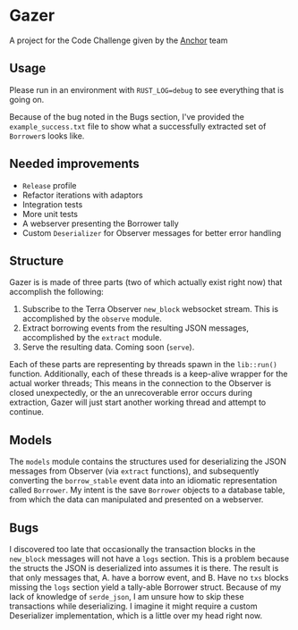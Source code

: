 # Gazer
A project for the Code Challenge given by the [Anchor](https://github.com/Anchor-Protocol) team

## Usage

Please run in an environment with `RUST_LOG=debug` to see everything that is going on.

Because of the bug noted in the Bugs section, I've provided the `example_success.txt` file to show what a successfully extracted set of `Borrower`s looks like.

## Needed improvements

- `Release` profile
- Refactor iterations with adaptors
- Integration tests
- More unit tests
- A webserver presenting the Borrower tally
- Custom `Deserializer` for Observer messages for better error handling

## Structure

Gazer is is made of three parts (two of which actually exist right now) that accomplish the following: 

1. Subscribe to the Terra Observer `new_block` websocket stream. This is accomplished by the `observe` module.
2. Extract borrowing events from the resulting JSON messages, accomplished by the `extract` module.
3. Serve the resulting data. Coming soon (`serve`).

Each of these parts are representing by threads spawn in the `lib::run()` function. Additionally, each of these threads is a keep-alive wrapper for the actual worker threads;
This means in the connection to the Observer is closed unexpectedly, or the an unrecoverable error occurs during extraction, Gazer will just start another working thread and
attempt to continue.

## Models

The `models` module contains the structures used for deserializing the JSON messages from Observer (via `extract` functions), and subsequently converting the `borrow_stable` event data into an idiomatic
representation called `Borrower`. My intent is the save `Borrower` objects to a database table, from which the data can manipulated and presented on a webserver.

## Bugs

I discovered too late that occasionally the transaction blocks in the `new_block` messages will not have a `logs` section. This is a problem because the structs the JSON is
deserialized into assumes it is there. The result is that only messages that, A. have a borrow event, and B. Have no `txs` blocks missing the `logs` section yield a 
tally-able Borrower struct. Because of my lack of knowledge of `serde_json`, I am unsure how to skip these transactions while deserializing. I imagine it might require a custom
Deserializer implementation, which is a little over my head right now.